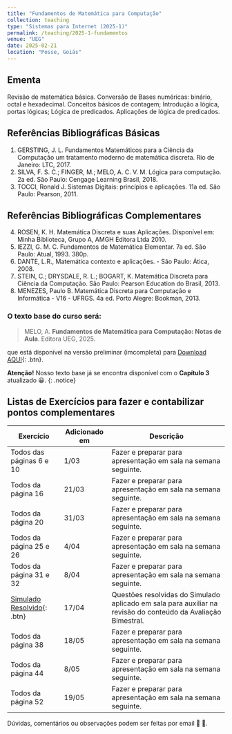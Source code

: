 ```yaml
---
title: "Fundamentos de Matemática para Computação"
collection: teaching
type: "Sistemas para Internet (2025-1)"
permalink: /teaching/2025-1-fundamentos
venue: "UEG"
date: 2025-02-21
location: "Posse, Goiás"
---
```


## Ementa 
Revisão de matemática básica. Conversão de Bases numéricas: binário, octal e hexadecimal. Conceitos básicos de contagem; Introdução a lógica, portas
lógicas; Lógica de predicados. Aplicações de lógica de predicados. 

## Referências Bibliográficas Básicas

1. GERSTING, J. L. Fundamentos Matemáticos para a Ciência da Computação um tratamento moderno de matemática discreta. Rio de Janeiro: LTC, 2017.
2. SILVA, F. S. C.; FINGER, M.; MELO, A. C. V. M. Lógica para computação. 2a ed. São Paulo: Cengage Learning Brasil, 2018.
3. TOCCI, Ronald J. Sistemas Digitais: princípios e aplicações. 11a ed. São Paulo: Pearson, 2011.

## Referências Bibliográficas Complementares

4. ROSEN, K. H. Matemática Discreta e suas Aplicações. Disponível em: Minha Biblioteca, Grupo A, AMGH Editora Ltda 2010.
5. IEZZI, G. M. C. Fundamentos de Matemática Elementar. 7a ed. São Paulo: Atual, 1993. 380p.
6. DANTE, L.R., Matemática contexto e aplicações. - São Paulo: Ática, 2008.
7. STEIN, C.; DRYSDALE, R. L.; BOGART, K. Matemática Discreta para Ciência da Computação. São Paulo: Pearson Education do Brasil, 2013.
8. MENEZES, Paulo B. Matemática Discreta para Computação e Informática - V16 - UFRGS. 4a ed. Porto Alegre: Bookman, 2013.


### O texto base do curso será:
 
   > MELO, A. ​**Fundamentos de Matemática para Computação: Notas de Aula**.​ Editora UEG, 2025. 

 que está disponível na versão preliminar (imcompleta) para [Download AQUI](https://antmelo.github.io/files/capF-0.3.pdf){: .btn}.

 **Atenção!** Nosso texto base já se encontra disponível com o **Capítulo 3** atualizado &#128512;.
{: .notice}

## Listas de Exercícios para fazer e contabilizar pontos complementares

| Exercício           | Adicionado em   |              Descrição                                                |
| --------         | ------ | ------------------------------------------------------------ |
| Todos das páginas 6 e 10 | 1/03   | Fazer e preparar para apresentação em sala na semana seguinte.   |
| Todos da página 16  | 21/03   | Fazer e preparar para apresentação em sala na semana seguinte.   |
| Todos da página 20  | 31/03   | Fazer e preparar para apresentação em sala na semana seguinte.   |
| Todos da página 25 e 26  | 4/04   | Fazer e preparar para apresentação em sala na semana seguinte.   |
| Todos da página 31 e 32  | 8/04   | Fazer e preparar para apresentação em sala na semana seguinte.   |
|  [Simulado Resolvido](https://antmelo.github.io/files/FundQM1.pdf){: .btn}  | 17/04   | Questões resolvidas do Simulado aplicado em sala para auxiliar na revisão do conteúdo da Avaliação Bimestral.   |
| Todos da página 38 | 18/05   | Fazer e preparar para apresentação em sala na semana seguinte.   |
| Todos da página 44 | 8/05   | Fazer e preparar para apresentação em sala na semana seguinte.   |
| Todos da página 52  | 19/05   | Fazer e preparar para apresentação em sala na semana seguinte.   |
   
   Dúvidas, comentários ou observações podem ser feitas por email &#129488; &#129303;.

